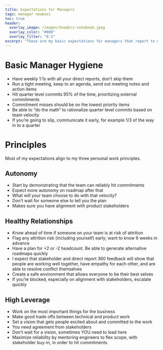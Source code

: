 ```yaml
---
title: Expectations for Managers
tags: manager newboss
toc: true
header:
  overlay_image: /images/headers-notebook.jpeg
  overlay_color: "#000"
  overlay_filter: "0.5"
excerpt: "These are my basic expectations for managers that report to me"
---
```


# Basic Manager Hygiene

- Have weekly 1:1s with all your direct reports, don’t skip them
- Run a tight meeting, keep to an agenda, send out meeting notes and action items
- Hit quarter level commits 95% of the time, prioritizing external commitments
- Commitment misses should be on the lowest priority items
- Be able to “do the math” to rationalize quarter level commits based on team velocity
- If you’re going to slip, communicate it early, for example 1/3 of the way in to a quarter


# Principles

Most of my expectations align to my three personal work principles.

## Autonomy

- Start by demonstrating that the team can reliably hit commitments
- Expect more autonomy on roadmap after that
- What will your team choose to do with that velocity?
- Don't wait for someone else to tell you the plan
- Makes sure you have alignment with product stakeholders

## Healthy Relationships

- Know ahead of time if someone on your team is at risk of attrition
- Flag any attrition risk (including yourself) early; want to know 6 weeks in advance
- Have a plan for +2 or -2 headcount. Be able to generate alternative roadmaps quickly
- I expect that stakeholder and direct report 360 feedback will show that people are working well together, have empathy for each other, and are able to resolve conflict themselves
- Create a safe environment that allows everyone to be their best selves
- If you’re blocked, especially on alignment with stakeholders, escalate quickly

## High Leverage

- Work on the most important things for the business
- Make good trade offs between technical and product work
- Set a vision that gets people excited about and committed to the work
- You need agreement from stakeholders
- Don't wait for a vision, sometimes YOU need to lead here
- Maximize reliability by mentoring engineers to flex scope, with stakeholder buy-in, in order to hit commitments
